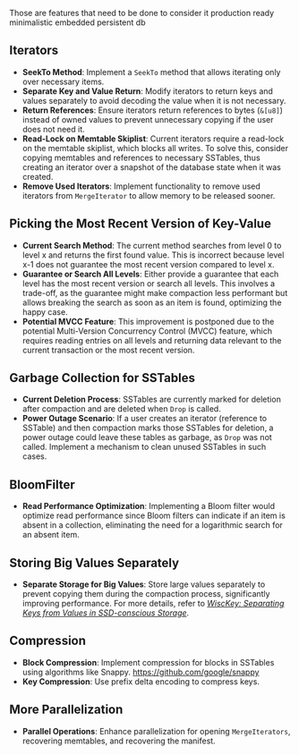Those are features that need to be done to consider it production ready minimalistic embedded persistent db

## Iterators

- **SeekTo Method**: Implement a `SeekTo` method that allows iterating only over necessary items.
- **Separate Key and Value Return**: Modify iterators to return keys and values separately to avoid decoding the value when it is not necessary.
- **Return References**: Ensure iterators return references to bytes (`&[u8]`) instead of owned values to prevent unnecessary copying if the user does not need it.
- **Read-Lock on Memtable Skiplist**: Current iterators require a read-lock on the memtable skiplist, which blocks all writes. To solve this, consider copying memtables and references to necessary SSTables, thus creating an iterator over a snapshot of the database state when it was created.
- **Remove Used Iterators**: Implement functionality to remove used iterators from `MergeIterator` to allow memory to be released sooner.

## Picking the Most Recent Version of Key-Value

- **Current Search Method**: The current method searches from level 0 to level x and returns the first found value. This is incorrect because level x-1 does not guarantee the most recent version compared to level x.
- **Guarantee or Search All Levels**: Either provide a guarantee that each level has the most recent version or search all levels. This involves a trade-off, as the guarantee might make compaction less performant but allows breaking the search as soon as an item is found, optimizing the happy case.
- **Potential MVCC Feature**: This improvement is postponed due to the potential Multi-Version Concurrency Control (MVCC) feature, which requires reading entries on all levels and returning data relevant to the current transaction or the most recent version.

## Garbage Collection for SSTables

- **Current Deletion Process**: SSTables are currently marked for deletion after compaction and are deleted when `Drop` is called.
- **Power Outage Scenario**: If a user creates an iterator (reference to SSTable) and then compaction marks those SSTables for deletion, a power outage could leave these tables as garbage, as `Drop` was not called. Implement a mechanism to clean unused SSTables in such cases.

## BloomFilter

- **Read Performance Optimization**: Implementing a Bloom filter would optimize read performance since Bloom filters can indicate if an item is absent in a collection, eliminating the need for a logarithmic search for an absent item.

## Storing Big Values Separately

- **Separate Storage for Big Values**: Store large values separately to prevent copying them during the compaction process, significantly improving performance. For more details, refer to _[WiscKey: Separating Keys from Values in SSD-conscious Storage](https://www.usenix.org/system/files/conference/fast16/fast16-papers-lu.pdf)_.

## Compression

- **Block Compression**: Implement compression for blocks in SSTables using algorithms like Snappy. https://github.com/google/snappy
- **Key Compression**: Use prefix delta encoding to compress keys.

## More Parallelization

- **Parallel Operations**: Enhance parallelization for opening `MergeIterators`, recovering memtables, and recovering the manifest.
